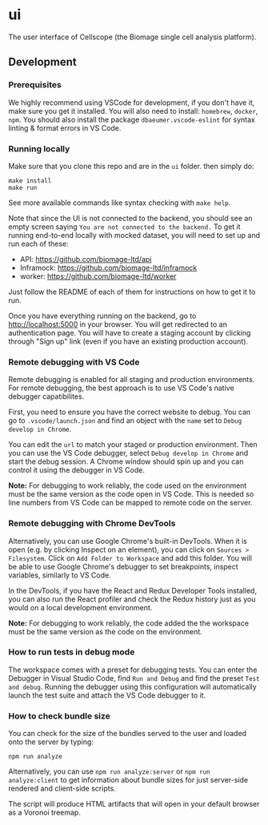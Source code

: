ui
==

The user interface of Cellscope (the Biomage single cell analysis platform).

Development
-----------

### Prerequisites

We highly recommend using VSCode for development, if you don't have it, make sure you get it installed. You will also need to install:
`homebrew`, `docker`, `npm`. You should also install the package `dbaeumer.vscode-eslint` for syntax linting & format errors in VS Code.

### Running locally

Make sure that you clone this repo and are in the `ui` folder. then simply do:

    make install
    make run

See more available commands like syntax checking with `make help`.

Note that since the UI is not connected to the backend, you should see an empty screen saying `You are not connected to the backend.`
To get it running end-to-end locally with mocked dataset, you will need to set up and run each of these:

- API: https://github.com/biomage-ltd/api
- Inframock: https://github.com/biomage-ltd/inframock
- worker: https://github.com/biomage-ltd/worker

Just follow the README of each of them for instructions on how to get it to run.

Once you have everything running on the backend, go to <http://localhost:5000> in your browser.
You will get redirected to an authentication page. You will have to create a staging account by clicking
through "Sign up" link (even if you have an existing production account).

### Remote debugging with VS Code

Remote debugging is enabled for all staging and production environments. For
remote debugging, the best approach is to use VS Code's native debugger capatibilites.

First, you need to ensure you have the correct website to debug. You can go to
`.vscode/launch.json` and find an object with the `name` set to `Debug develop in Chrome`.

You can edit the `url` to match your staged or production environment. Then you can use the VS
Code debugger, select `Debug develop in Chrome` and start the debug session.
A Chrome window should spin up and you can control it using the debugger in VS Code.

**Note:** For debugging to work reliably, the code used on the environment must be the
same version as the code open in VS Code. This is needed so line numbers from VS Code
can be mapped to remote code on the server.

### Remote debugging with Chrome DevTools

Alternatively, you can use Google Chrome's built-in DevTools. When it is open
(e.g. by clicking Inspect on an element), you can click on `Sources > Filesystem`.
Click on `Add Folder to Workspace` and add this folder. You will be able to use
Google Chrome's debugger to set breakpoints, inspect variables, similarly to VS Code.

In the DevTools, if you have the React and Redux Developer Tools installed,
you can also run the React profiler and check the Redux history just as you would
on a local development environment.

**Note:** For debugging to work reliably, the code added the the workspace must be
the same version as the code on the environment.

### How to run tests in debug mode

The workspace comes with a preset for debugging tests. You can enter the Debugger
in Visual Studio Code, find `Run and Debug` and find the preset `Test and debug`.
Running the debugger using this configuration will automatically launch the test suite
and attach the VS Code debugger to it.

### How to check bundle size

You can check for the size of the bundles served to the user and loaded onto the server by typing:

    npm run analyze

Alternatively, you can use `npm run analyze:server` or `npm run analyze:client` to get information about
bundle sizes for just server-side rendered and client-side scripts.

The script will produce HTML artifacts that will open in your default browser as a Voronoi treemap.
